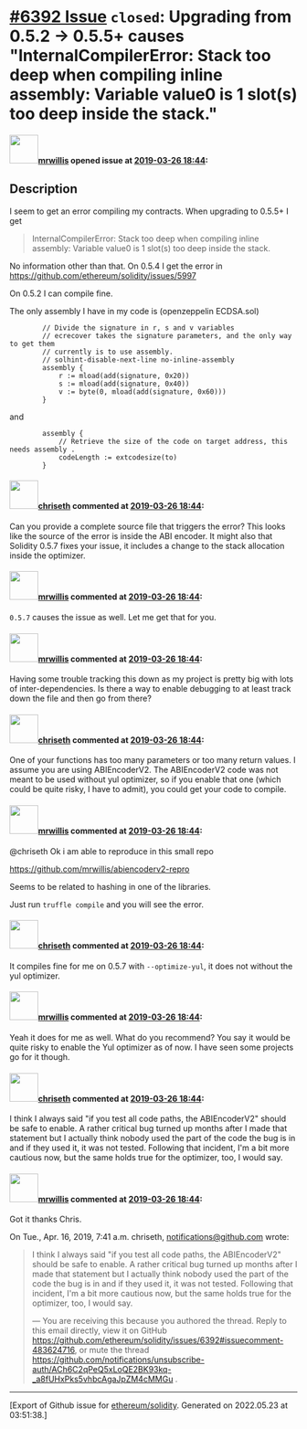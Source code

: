 # [\#6392 Issue](https://github.com/ethereum/solidity/issues/6392) `closed`: Upgrading from 0.5.2 -> 0.5.5+ causes "InternalCompilerError: Stack too deep when compiling inline assembly: Variable value0 is 1 slot(s) too deep inside the stack."

#### <img src="https://avatars.githubusercontent.com/u/2652683?u=ee40c2a3ae4013838cf750811745709e25b84a06&v=4" width="50">[mrwillis](https://github.com/mrwillis) opened issue at [2019-03-26 18:44](https://github.com/ethereum/solidity/issues/6392):

<!--## Prerequisites

- First, many thanks for taking part in the community. We really appreciate that.
- Read the [contributing guidelines](http://solidity.readthedocs.io/en/latest/contributing.html).
- Support questions are better asked in one of the following locations:
	- [Solidity chat](https://gitter.im/ethereum/solidity)
	- [Stack Overflow](https://ethereum.stackexchange.com/)
- Ensure the issue isn't already reported.

*Delete the above section and the instructions in the sections below before submitting*
-->
## Description

<!--
Please describe the purpose of your ticket.
-->

I seem to get an error compiling my contracts. When upgrading to 0.5.5+ I get

> InternalCompilerError: Stack too deep when compiling inline assembly: Variable value0 is 1 slot(s) too deep inside the stack.

No information other than that. On 0.5.4 I get the error in https://github.com/ethereum/solidity/issues/5997

On 0.5.2 I can compile fine.

The only assembly I have in my code is (openzeppelin ECDSA.sol)

```
        // Divide the signature in r, s and v variables
        // ecrecover takes the signature parameters, and the only way to get them
        // currently is to use assembly.
        // solhint-disable-next-line no-inline-assembly
        assembly {
            r := mload(add(signature, 0x20))
            s := mload(add(signature, 0x40))
            v := byte(0, mload(add(signature, 0x60)))
        }
```

and

```
        assembly {
            // Retrieve the size of the code on target address, this needs assembly .
            codeLength := extcodesize(to)
        }
```






#### <img src="https://avatars.githubusercontent.com/u/9073706?v=4" width="50">[chriseth](https://github.com/chriseth) commented at [2019-03-26 18:44](https://github.com/ethereum/solidity/issues/6392#issuecomment-476801426):

Can you provide a complete source file that triggers the error? This looks like the source of the error is inside the ABI encoder. It might also that Solidity 0.5.7 fixes your issue, it includes a change to the stack allocation inside the optimizer.

#### <img src="https://avatars.githubusercontent.com/u/2652683?u=ee40c2a3ae4013838cf750811745709e25b84a06&v=4" width="50">[mrwillis](https://github.com/mrwillis) commented at [2019-03-26 18:44](https://github.com/ethereum/solidity/issues/6392#issuecomment-476801843):

`0.5.7` causes the issue as well. Let me get that for you.

#### <img src="https://avatars.githubusercontent.com/u/2652683?u=ee40c2a3ae4013838cf750811745709e25b84a06&v=4" width="50">[mrwillis](https://github.com/mrwillis) commented at [2019-03-26 18:44](https://github.com/ethereum/solidity/issues/6392#issuecomment-478063316):

Having some trouble tracking this down as my project is pretty big with lots of inter-dependencies. Is there a way to enable debugging to at least track down the file and then go from there?

#### <img src="https://avatars.githubusercontent.com/u/9073706?v=4" width="50">[chriseth](https://github.com/chriseth) commented at [2019-03-26 18:44](https://github.com/ethereum/solidity/issues/6392#issuecomment-478629088):

One of your functions has too many parameters or too many return values. I assume you are using ABIEncoderV2. The ABIEncoderV2 code was not meant to be used without yul optimizer, so if you enable that one (which could be quite risky, I have to admit), you could get your code to compile.

#### <img src="https://avatars.githubusercontent.com/u/2652683?u=ee40c2a3ae4013838cf750811745709e25b84a06&v=4" width="50">[mrwillis](https://github.com/mrwillis) commented at [2019-03-26 18:44](https://github.com/ethereum/solidity/issues/6392#issuecomment-481455985):

@chriseth Ok i am able to reproduce in this small repo

https://github.com/mrwillis/abiencoderv2-repro

Seems to be related to hashing in one of the libraries.

Just run `truffle compile` and you will see the error.

#### <img src="https://avatars.githubusercontent.com/u/9073706?v=4" width="50">[chriseth](https://github.com/chriseth) commented at [2019-03-26 18:44](https://github.com/ethereum/solidity/issues/6392#issuecomment-483252787):

It compiles fine for me on 0.5.7 with `--optimize-yul`, it does not without the yul optimizer.

#### <img src="https://avatars.githubusercontent.com/u/2652683?u=ee40c2a3ae4013838cf750811745709e25b84a06&v=4" width="50">[mrwillis](https://github.com/mrwillis) commented at [2019-03-26 18:44](https://github.com/ethereum/solidity/issues/6392#issuecomment-483275968):

Yeah it does for me as well. What do you recommend? You say it would be quite risky to enable the Yul optimizer as of now. I have seen some projects go for it though.

#### <img src="https://avatars.githubusercontent.com/u/9073706?v=4" width="50">[chriseth](https://github.com/chriseth) commented at [2019-03-26 18:44](https://github.com/ethereum/solidity/issues/6392#issuecomment-483624716):

I think I always said "if you test all code paths, the ABIEncoderV2" should be safe to enable. A rather critical bug turned up months after I made that statement but I actually think nobody used the part of the code the bug is in and if they used it, it was not tested. Following that incident, I'm a bit more cautious now, but the same holds true for the optimizer, too, I would say.

#### <img src="https://avatars.githubusercontent.com/u/2652683?u=ee40c2a3ae4013838cf750811745709e25b84a06&v=4" width="50">[mrwillis](https://github.com/mrwillis) commented at [2019-03-26 18:44](https://github.com/ethereum/solidity/issues/6392#issuecomment-483644600):

Got it thanks Chris.

On Tue., Apr. 16, 2019, 7:41 a.m. chriseth, <notifications@github.com>
wrote:

> I think I always said "if you test all code paths, the ABIEncoderV2"
> should be safe to enable. A rather critical bug turned up months after I
> made that statement but I actually think nobody used the part of the code
> the bug is in and if they used it, it was not tested. Following that
> incident, I'm a bit more cautious now, but the same holds true for the
> optimizer, too, I would say.
>
> —
> You are receiving this because you authored the thread.
> Reply to this email directly, view it on GitHub
> <https://github.com/ethereum/solidity/issues/6392#issuecomment-483624716>,
> or mute the thread
> <https://github.com/notifications/unsubscribe-auth/ACh6C2qPeQ5xLoQE2BK93kq-_a8fUHxPks5vhbcAgaJpZM4cMMGu>
> .
>


-------------------------------------------------------------------------------



[Export of Github issue for [ethereum/solidity](https://github.com/ethereum/solidity). Generated on 2022.05.23 at 03:51:38.]
